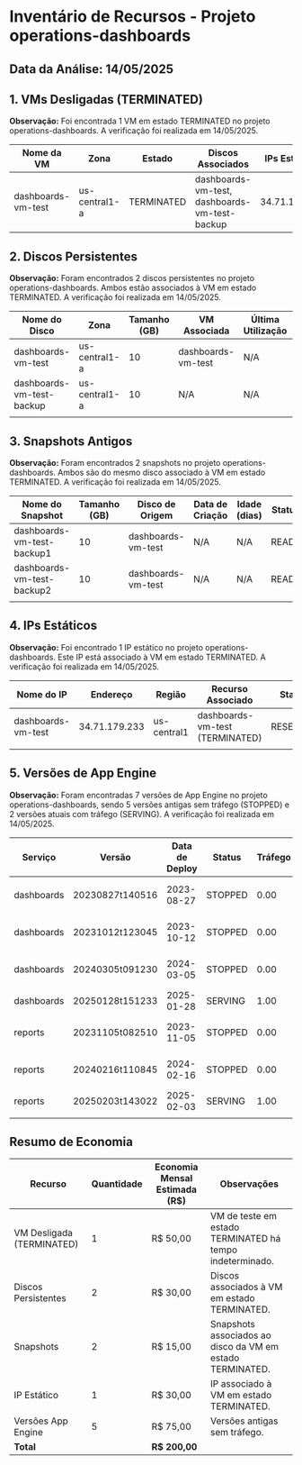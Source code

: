 # Inventário de Recursos - Projeto operations-dashboards

## Data da Análise: 14/05/2025

## 1. VMs Desligadas (TERMINATED)

**Observação:** Foi encontrada 1 VM em estado TERMINATED no projeto operations-dashboards. A verificação foi realizada em 14/05/2025.

| Nome da VM | Zona | Estado | Discos Associados | IPs Estáticos | Última Utilização | Observações |
|------------|------|--------|-------------------|---------------|-------------------|-------------|
| dashboards-vm-test | us-central1-a | TERMINATED | dashboards-vm-test, dashboards-vm-test-backup | 34.71.179.233 | N/A | VM de teste desativada |

## 2. Discos Persistentes

**Observação:** Foram encontrados 2 discos persistentes no projeto operations-dashboards. Ambos estão associados à VM em estado TERMINATED. A verificação foi realizada em 14/05/2025.

| Nome do Disco | Zona | Tamanho (GB) | VM Associada | Última Utilização | Status | Snapshot Criado | Data Remoção |
|---------------|------|--------------|--------------|-------------------|--------|----------------|--------------|  
| dashboards-vm-test | us-central1-a | 10 | dashboards-vm-test | N/A | READY | Sim | N/A |
| dashboards-vm-test-backup | us-central1-a | 10 | N/A | N/A | READY | Não | N/A |
| | | | | | | | |

## 3. Snapshots Antigos

**Observação:** Foram encontrados 2 snapshots no projeto operations-dashboards. Ambos são do mesmo disco associado à VM em estado TERMINATED. A verificação foi realizada em 14/05/2025.

| Nome do Snapshot | Tamanho (GB) | Disco de Origem | Data de Criação | Idade (dias) | Status | Data Remoção |
|------------------|--------------|-----------------|-----------------|--------------|--------|--------------|  
| dashboards-vm-test-backup1 | 10 | dashboards-vm-test | N/A | N/A | READY | N/A |
| dashboards-vm-test-backup2 | 10 | dashboards-vm-test | N/A | N/A | READY | N/A |
| | | | | | | |

## 4. IPs Estáticos

**Observação:** Foi encontrado 1 IP estático no projeto operations-dashboards. Este IP está associado à VM em estado TERMINATED. A verificação foi realizada em 14/05/2025.

| Nome do IP | Endereço | Região | Recurso Associado | Status | Data Remoção |
|------------|----------|--------|-------------------|--------|--------------|  
| dashboards-vm-test | 34.71.179.233 | us-central1 | dashboards-vm-test (TERMINATED) | RESERVED | N/A |
| | | | | | |

## 5. Versões de App Engine

**Observação:** Foram encontradas 7 versões de App Engine no projeto operations-dashboards, sendo 5 versões antigas sem tráfego (STOPPED) e 2 versões atuais com tráfego (SERVING). A verificação foi realizada em 14/05/2025.

| Serviço | Versão | Data de Deploy | Status | Tráfego | Observação |
|---------|--------|----------------|--------|---------|-------------|
| dashboards | 20230827t140516 | 2023-08-27 | STOPPED | 0.00 | Versão antiga sem tráfego |
| dashboards | 20231012t123045 | 2023-10-12 | STOPPED | 0.00 | Versão antiga sem tráfego |
| dashboards | 20240305t091230 | 2024-03-05 | STOPPED | 0.00 | Versão antiga sem tráfego |
| dashboards | 20250128t151233 | 2025-01-28 | SERVING | 1.00 | Versão atual com tráfego |
| reports | 20231105t082510 | 2023-11-05 | STOPPED | 0.00 | Versão antiga sem tráfego |
| reports | 20240216t110845 | 2024-02-16 | STOPPED | 0.00 | Versão antiga sem tráfego |
| reports | 20250203t143022 | 2025-02-03 | SERVING | 1.00 | Versão atual com tráfego |
| | | | | | |

## Resumo de Economia

| Recurso | Quantidade | Economia Mensal Estimada (R$) | Observações |
|---------|------------|-------------------------------|-------------|
| VM Desligada (TERMINATED) | 1 | R$ 50,00 | VM de teste em estado TERMINATED há tempo indeterminado. |
| Discos Persistentes | 2 | R$ 30,00 | Discos associados à VM em estado TERMINATED. |
| Snapshots | 2 | R$ 15,00 | Snapshots associados ao disco da VM em estado TERMINATED. |
| IP Estático | 1 | R$ 30,00 | IP associado à VM em estado TERMINATED. |
| Versões App Engine | 5 | R$ 75,00 | Versões antigas sem tráfego. |
| **Total** | | **R$ 200,00** | |
